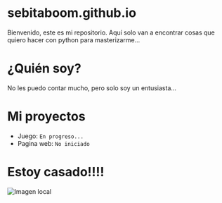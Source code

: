 # sebitaboom.github.io
Bienvenido, este es mi repositorio. Aquí solo van a encontrar cosas que quiero hacer con python para masterizarme... 

# ¿Quién soy?
No les puedo contar mucho, pero solo soy un entusiasta... 

# Mi proyectos
+ Juego: `En progreso...`
+ Pagina web: `No iniciado`



# Estoy casado!!!!

![Imagen local](./Funcional/Fotoo.jpg)
